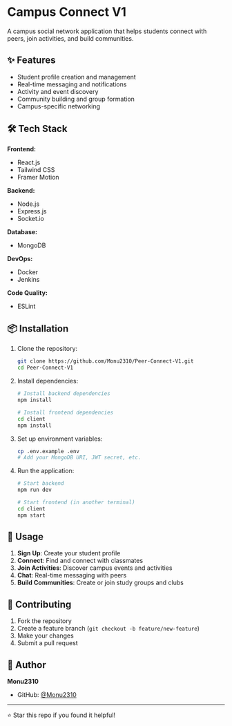 #  Campus Connect V1

A campus social network application that helps students connect with peers, join activities, and build communities.

## ✨ Features

- Student profile creation and management
- Real-time messaging and notifications
- Activity and event discovery
- Community building and group formation
- Campus-specific networking


## 🛠️ Tech Stack

**Frontend:**
- React.js
- Tailwind CSS
- Framer Motion

**Backend:**
- Node.js
- Express.js
- Socket.io

**Database:**
- MongoDB

**DevOps:**
- Docker
- Jenkins

**Code Quality:**
- ESLint

## 📦 Installation

1. Clone the repository:
   ```bash
   git clone https://github.com/Monu2310/Peer-Connect-V1.git
   cd Peer-Connect-V1
   ```

2. Install dependencies:
   ```bash
   # Install backend dependencies
   npm install
   
   # Install frontend dependencies
   cd client
   npm install
   ```

3. Set up environment variables:
   ```bash
   cp .env.example .env
   # Add your MongoDB URI, JWT secret, etc.
   ```

4. Run the application:
   ```bash
   # Start backend
   npm run dev
   
   # Start frontend (in another terminal)
   cd client
   npm start
   ```

## 🎯 Usage

1. **Sign Up**: Create your student profile
2. **Connect**: Find and connect with classmates
3. **Join Activities**: Discover campus events and activities
4. **Chat**: Real-time messaging with peers
5. **Build Communities**: Create or join study groups and clubs

## 🤝 Contributing

1. Fork the repository
2. Create a feature branch (`git checkout -b feature/new-feature`)
3. Make your changes
4. Submit a pull request


## 👤 Author

**Monu2310**
- GitHub: [@Monu2310](https://github.com/Monu2310)

---

⭐ Star this repo if you found it helpful!
